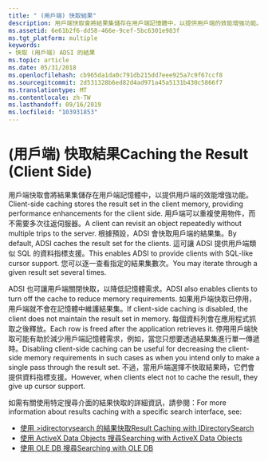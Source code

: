 ```yaml
---
title: " (用戶端) 快取結果"
description: 用戶端快取會將結果集儲存在用戶端記憶體中，以提供用戶端的效能增強功能。
ms.assetid: 6e61b2f6-dd58-466e-9cef-5bc6301e983f
ms.tgt_platform: multiple
keywords:
- 快取 (用戶端) ADSI 的結果
ms.topic: article
ms.date: 05/31/2018
ms.openlocfilehash: cb965da1da0c791db215dd7eee925a7c9f67ccf8
ms.sourcegitcommit: 2d531328b6ed82d4ad971a45a5131b430c5866f7
ms.translationtype: MT
ms.contentlocale: zh-TW
ms.lasthandoff: 09/16/2019
ms.locfileid: "103931853"
---
```

# <a name="caching-the-result-client-side"></a><span data-ttu-id="8bf86-104"> (用戶端) 快取結果</span><span class="sxs-lookup"><span data-stu-id="8bf86-104">Caching the Result (Client Side)</span></span>

<span data-ttu-id="8bf86-105">用戶端快取會將結果集儲存在用戶端記憶體中，以提供用戶端的效能增強功能。</span><span class="sxs-lookup"><span data-stu-id="8bf86-105">Client-side caching stores the result set in the client memory, providing performance enhancements for the client side.</span></span> <span data-ttu-id="8bf86-106">用戶端可以重複使用物件，而不需要多次往返伺服器。</span><span class="sxs-lookup"><span data-stu-id="8bf86-106">A client can revisit an object repeatedly without multiple trips to the server.</span></span> <span data-ttu-id="8bf86-107">根據預設，ADSI 會快取用戶端的結果集。</span><span class="sxs-lookup"><span data-stu-id="8bf86-107">By default, ADSI caches the result set for the clients.</span></span> <span data-ttu-id="8bf86-108">這可讓 ADSI 提供用戶端類似 SQL 的資料指標支援。</span><span class="sxs-lookup"><span data-stu-id="8bf86-108">This enables ADSI to provide clients with SQL-like cursor support.</span></span> <span data-ttu-id="8bf86-109">您可以逐一查看指定的結果集數次。</span><span class="sxs-lookup"><span data-stu-id="8bf86-109">You may iterate through a given result set several times.</span></span>

<span data-ttu-id="8bf86-110">ADSI 也可讓用戶端關閉快取，以降低記憶體需求。</span><span class="sxs-lookup"><span data-stu-id="8bf86-110">ADSI also enables clients to turn off the cache to reduce memory requirements.</span></span> <span data-ttu-id="8bf86-111">如果用戶端快取已停用，用戶端就不會在記憶體中維護結果集。</span><span class="sxs-lookup"><span data-stu-id="8bf86-111">If client-side caching is disabled, the client does not maintain the result set in memory.</span></span> <span data-ttu-id="8bf86-112">每個資料列會在應用程式抓取之後釋放。</span><span class="sxs-lookup"><span data-stu-id="8bf86-112">Each row is freed after the application retrieves it.</span></span> <span data-ttu-id="8bf86-113">停用用戶端快取可能有助於減少用戶端記憶體需求，例如，當您只想要透過結果集進行單一傳遞時。</span><span class="sxs-lookup"><span data-stu-id="8bf86-113">Disabling client-side caching can be useful for decreasing the client-side memory requirements in such cases as when you intend only to make a single pass through the result set.</span></span> <span data-ttu-id="8bf86-114">不過，當用戶端選擇不快取結果時，它們會提供資料指標支援。</span><span class="sxs-lookup"><span data-stu-id="8bf86-114">However, when clients elect not to cache the result, they give up cursor support.</span></span>

<span data-ttu-id="8bf86-115">如需有關使用特定搜尋介面的結果快取的詳細資訊，請參閱：</span><span class="sxs-lookup"><span data-stu-id="8bf86-115">For more information about results caching with a specific search interface, see:</span></span>

-   [<span data-ttu-id="8bf86-116">使用 >idirectorysearch 的結果快取</span><span class="sxs-lookup"><span data-stu-id="8bf86-116">Result Caching with IDirectorySearch</span></span>](result-caching-with-idirectorysearch.md)
-   [<span data-ttu-id="8bf86-117">使用 ActiveX Data Objects 搜尋</span><span class="sxs-lookup"><span data-stu-id="8bf86-117">Searching with ActiveX Data Objects</span></span>](searching-with-activex-data-objects-ado.md)
-   [<span data-ttu-id="8bf86-118">使用 OLE DB 搜尋</span><span class="sxs-lookup"><span data-stu-id="8bf86-118">Searching with OLE DB</span></span>](searching-with-ole-db.md)

 

 




